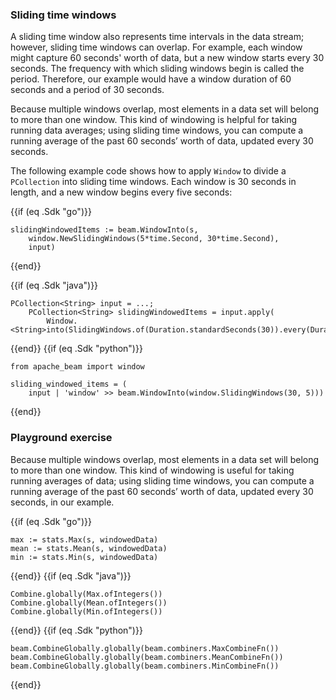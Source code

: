 <!--
Licensed under the Apache License, Version 2.0 (the "License");
you may not use this file except in compliance with the License.
You may obtain a copy of the License at

http://www.apache.org/licenses/LICENSE-2.0

Unless required by applicable law or agreed to in writing, software
distributed under the License is distributed on an "AS IS" BASIS,
WITHOUT WARRANTIES OR CONDITIONS OF ANY KIND, either express or implied.
See the License for the specific language governing permissions and
limitations under the License.
-->

### Sliding time windows

A sliding time window also represents time intervals in the data stream; however, sliding time windows can overlap. For example, each window might capture 60 seconds' worth of data, but a new window starts every 30 seconds. The frequency with which sliding windows begin is called the period. Therefore, our example would have a window duration of 60 seconds and a period of 30 seconds.

Because multiple windows overlap, most elements in a data set will belong to more than one window. This kind of windowing is helpful for taking running data averages; using sliding time windows, you can compute a running average of the past 60 seconds’ worth of data, updated every 30 seconds.

The following example code shows how to apply `Window` to divide a `PCollection` into sliding time windows. Each window is 30 seconds in length, and a new window begins every five seconds:

{{if (eq .Sdk "go")}}
```
slidingWindowedItems := beam.WindowInto(s,
	window.NewSlidingWindows(5*time.Second, 30*time.Second),
	input)
```
{{end}}

{{if (eq .Sdk "java")}}
```
PCollection<String> input = ...;
    PCollection<String> slidingWindowedItems = input.apply(
        Window.<String>into(SlidingWindows.of(Duration.standardSeconds(30)).every(Duration.standardSeconds(5))));
```
{{end}}
{{if (eq .Sdk "python")}}
```
from apache_beam import window

sliding_windowed_items = (
    input | 'window' >> beam.WindowInto(window.SlidingWindows(30, 5)))
```
{{end}}

### Playground exercise

Because multiple windows overlap, most elements in a data set will belong to more than one window. This kind of windowing is useful for taking running averages of data; using sliding time windows, you can compute a running average of the past 60 seconds’ worth of data, updated every 30 seconds, in our example.

{{if (eq .Sdk "go")}}
```
max := stats.Max(s, windowedData)
mean := stats.Mean(s, windowedData)
min := stats.Min(s, windowedData)
```
{{end}}
{{if (eq .Sdk "java")}}
```
Combine.globally(Max.ofIntegers())
Combine.globally(Mean.ofIntegers())
Combine.globally(Min.ofIntegers())
```
{{end}}
{{if (eq .Sdk "python")}}
```
beam.CombineGlobally.globally(beam.combiners.MaxCombineFn())
beam.CombineGlobally.globally(beam.combiners.MeanCombineFn())
beam.CombineGlobally.globally(beam.combiners.MinCombineFn())
```
{{end}}

